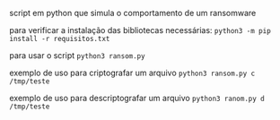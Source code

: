 script em python que simula o comportamento de um ransomware

para verificar a instalação das bibliotecas necessárias: ``` python3 -m pip install -r requisitos.txt ```

para usar o script ``` python3 ransom.py ```

exemplo de uso para criptografar um arquivo ``` python3 ransom.py c /tmp/teste ```

exemplo de uso para descriptografar um arquivo ``` python3 ranom.py d /tmp/teste ```
